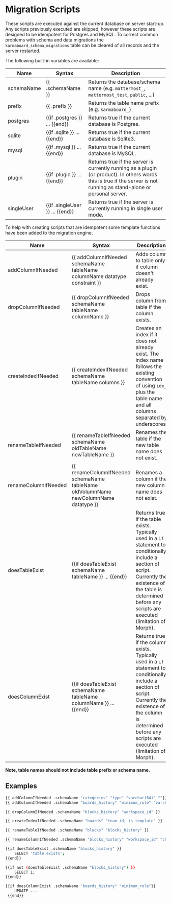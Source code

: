 # Migration Scripts

These scripts are executed against the current database on server start-up. Any scripts previously executed are skipped, however these scripts are designed to be idempotent for Postgres and MySQL. To correct common problems with schema and data migrations the `karmaboard_schema_migrations` table can be cleared of all records and the server restarted.

The following built-in variables are available:

| Name  | Syntax | Description |
| ----- | -----  | -----       |
| schemaName | {{ .schemaName }}     | Returns the database/schema name (e.g. `mattermost_`, `mattermost_test`, `public`, ...) |
| prefix | {{ .prefix }}     | Returns the table name prefix (e.g. `karmaboard_`) |
| postgres | {{if .postgres }} ... {{end}} | Returns true if the current database is Postgres. |
| sqlite   | {{if .sqlite }} ... {{end}}   | Returns true if the current database is Sqlite3. |
| mysql    | {{if .mysql }} ... {{end}}   | Returns true if the current database is MySQL. |
| plugin   | {{if .plugin }} ... {{end}}   | Returns true if the server is currently running as a plugin (or product). In others words this is true if the server is not running as stand-alone or personal server. |
| singleUser   | {{if .singleUser }} ... {{end}}   | Returns true if the server is currently running in single user mode. |

To help with creating scripts that are idempotent some template functions have been added to the migration engine.

| Name  | Syntax | Description |
| ----- | -----  | -----       |
| addColumnIfNeeded   | {{ addColumnIfNeeded schemaName tableName columnName datatype constraint }} | Adds column to table only if column doesn't already exist. |
| dropColumnIfNeeded  | {{ dropColumnIfNeeded schemaName tableName columnName }} | Drops column from table if the column exists. |
| createIndexIfNeeded | {{ createIndexIfNeeded schemaName tableName columns }} | Creates an index if it does not already exist. The index name follows the existing convention of using `idx_` plus the table name and all columns separated by underscores. |
| renameTableIfNeeded | {{ renameTableIfNeeded schemaName oldTableName newTableName }} | Renames the table if the new table name does not exist. |
| renameColumnIfNeeded | {{ renameColumnIfNeeded schemaName tableName oldVolumnName newColumnName datatype }} | Renames a column if the new column name does not exist. |
| doesTableExist       | {{if doesTableExist schemaName tableName }} ... {{end}}  | Returns true if the table exists. Typically used in a `if` statement to conditionally include a section of script. Currently the existence of the table is determined before any scripts are executed (limitation of Morph). |
| doesColumnExist       | {{if doesTableExist schemaName tableName columnName }} ... {{end}}  | Returns true if the column exists. Typically used in a `if` statement to conditionally include a section of script. Currently the existence of the column is determined before any scripts are executed (limitation of Morph). |

**Note, table names should not include table prefix or schema name.**

## Examples

```bash
{{ addColumnIfNeeded .schemaName "categories" "type" "varchar(64)" ""}}
{{ addColumnIfNeeded .schemaName "boards_history" "minimum_role" "varchar(36)" "NOT NULL DEFAULT ''"}}
```

```bash
{{ dropColumnIfNeeded .schemaName "blocks_history" "workspace_id" }}
```

```bash
{{ createIndexIfNeeded .schemaName "boards" "team_id, is_template" }}
```

```bash
{{ renameTableIfNeeded .schemaName "blocks" "blocks_history" }}
```

```bash
{{ renameColumnIfNeeded .schemaName "blocks_history" "workspace_id" "channel_id" "varchar(36)" }}
```

```bash
{{if doesTableExist .schemaName "blocks_history" }}
    SELECT 'table exists';
{{end}}

{{if not (doesTableExist .schemaName "blocks_history") }}
    SELECT 1;
{{end}}
```

```bash
{{if doesColumnExist .schemaName "boards_history" "minimum_role"}}
    UPDATE ...
 {{end}}
```
